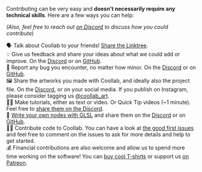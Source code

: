 Contributing can be very easy and **doesn't necessarily require any technical skills**. Here are a few ways you can help:

*(Also, feel free to reach out [on Discord](https://discord.gg/AyezAvg9y8) to discuss how you could contribute)*

🗣 Talk about Coollab to your friends! [Share the Linktree](https://linktr.ee/coollab_art).<br/>
💡 Give us feedback and share your ideas about what we could add or improve. On the [Discord](https://discord.gg/d42FpCtK) or on [GitHub](https://github.com/CoolLibs/Lab/issues/new?assignees=&labels=enhancement&projects=&template=feature-suggestion.yaml&title=%5BFeature%5D+).<br/>
🐛 Report any bug you encounter, no matter how minor. On the [Discord](https://discord.gg/4SyMs8Y5Yc) or on [GitHub](https://github.com/CoolLibs/Lab/issues/new?assignees=&labels=bug&projects=&template=bug-report.yaml&title=%5BBug%5D+).<br/>
🖼 Share the artworks you made with Coollab, and ideally also the project file. On the [Discord](https://discord.gg/qNrux4382P), or on your social media. If you publish on Instagram, please consider tagging us [@coollab_art](https://www.instagram.com/coollab_art/).<br/>
👩‍🏫 Make tutorials, either as text or video. Or Quick Tip videos (~1 minute). Feel free to [share them on the Discord](https://discord.gg/Y4KHAZEwMt).<br/>
🔀 [Write your own nodes with GLSL](/Tutorials/Writing%20Nodes/Intro) and share them on the [Discord](https://discord.gg/7uPHUZKqSv) or on [GitHub](https://github.com/CoolLibs/Lab/issues/new?assignees=&labels=enhancement&projects=&template=add-node.yaml&title=%5BNew+node%5D+).<br/>
👩‍💻 Contribute code to Coollab. You can have a look at [the good first issues](https://github.com/CoolLibs/Lab/issues?q=is%3Aopen+is%3Aissue+label%3A%22good+first+issue%22) and feel free to comment on the issues to ask for more details and help to get started.<br/>
💰 Financial contributions are also welcome and allow us to spend more time working on the software! You can [buy cool T-shirts](https://www.etsy.com/shop/CoollabArt) or support us [on Patreon](https://www.patreon.com/Coollab).